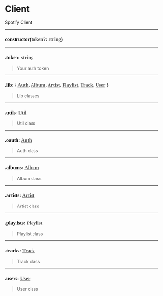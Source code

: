 # Client

Spotify Client

---
<h3 style="font-family: consolas;" id="constructor">constructor(<font style="opacity: 0.7; font-weight: light;">token?: string</font>)</h3>


---
<h3 style="font-family: consolas;" id="token">.token<font style="opacity: 0.7; font-weight: light;">: string</font></h3>

> Your auth token
> 

---
<h3 style="font-family: consolas;" id="lib">.lib<font style="opacity: 0.7; font-weight: light;">: { <a href=https://spotifyapijs.netlify.app/#/class/auth>Auth</a>, <a href=https://spotifyapijs.netlify.app/#/class/album>Album</a>, <a href=https://spotifyapijs.netlify.app/#/class/artist>Artist</a>, <a href=https://spotifyapijs.netlify.app/#/class/playlist>Playlist</a>, <a href=https://spotifyapijs.netlify.app/#/class/track>Track</a>, <a href=https://spotifyapijs.netlify.app/#/class/user>User</a> }</font></h3>

> Lib classes
> 

---
<h3 style="font-family: consolas;" id="utils">.utils<font style="opacity: 0.7; font-weight: light;">: <a href=https://spotifyapijs.netlify.app/#/class/util>Util</a></font></h3>

> Util class
> 

---
<h3 style="font-family: consolas;" id="oauth">.oauth<font style="opacity: 0.7; font-weight: light;">: <a href=https://spotifyapijs.netlify.app/#/class/auth>Auth</a></font></h3>

> Auth class
> 

---
<h3 style="font-family: consolas;" id="albums">.albums<font style="opacity: 0.7; font-weight: light;">: <a href=https://spotifyapijs.netlify.app/#/class/album>Album</a></font></h3>

> Album class
> 

---
<h3 style="font-family: consolas;" id="artists">.artists<font style="opacity: 0.7; font-weight: light;">: <a href=https://spotifyapijs.netlify.app/#/class/artist>Artist</a></font></h3>

> Artist class
> 

---
<h3 style="font-family: consolas;" id="playlists">.playlists<font style="opacity: 0.7; font-weight: light;">: <a href=https://spotifyapijs.netlify.app/#/class/playlist>Playlist</a></font></h3>

> Playlist class
> 

---
<h3 style="font-family: consolas;" id="tracks">.tracks<font style="opacity: 0.7; font-weight: light;">: <a href=https://spotifyapijs.netlify.app/#/class/track>Track</a></font></h3>

> Track class
> 

---
<h3 style="font-family: consolas;" id="users">.users<font style="opacity: 0.7; font-weight: light;">: <a href=https://spotifyapijs.netlify.app/#/class/user>User</a></font></h3>

> User class
> 